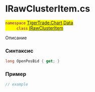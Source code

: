 
# IRawClusterItem.cs
<mark style="color:purple;">`namespace` [TigerTrade.Chart](../../../../TigerTrade.Chart.md).[Data](../../../../TigerTrade.Chart/Data.md)  
&nbsp;&nbsp;&nbsp;&nbsp;&nbsp;&nbsp;&nbsp;&nbsp;&nbsp;`class` [IRawClusterItem](../../IRawClusterItem.cs.md)

Описание

### Синтаксис
```csharp
long OpenPosBid { get; }
```
### Пример  
```csharp
// example
```
